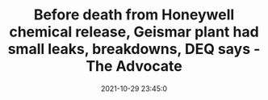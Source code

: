 ---
"title": "Before death from Honeywell chemical release, Geismar plant had small leaks, breakdowns, DEQ says - The Advocate"
"date": "2021-10-29 23:45:0"
"feed_name": "GOOGLENEWSINDUSTRIAL"
"feed_website": "https://news.google.com/search?q=industrial%2Bincident&hl=en-US&gl=US&ceid=US:en"
"feed_rss": "https://news.google.com/rss/search?q=industrial%2Bincident&hl=en-US&gl=US&ceid=US:en"
"link": "https://www.theadvocate.com/baton_rouge/news/article_a99a4de6-38de-11ec-a42f-5baaeef598cb.html"
"source": "{'href': 'https://www.theadvocate.com', 'title': 'The Advocate'}"
"file": "_posts/2021-1-1-926069217ea5a51a019a8fcf1a9e9e026d054107.md"
"accident": "1"
"drilling": "0"
"dead": "0"
"injured": "0"
"arrested": "0"
"place": "unknown place"
"where": "unknown site"
"causes": "unknown"
"place_uri": "unknown place"
---
